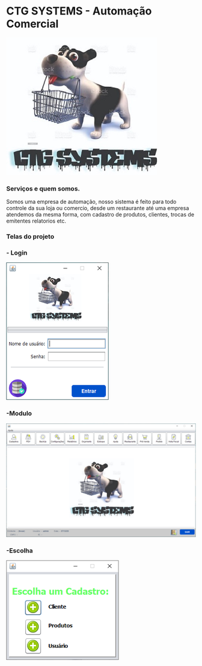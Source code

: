 # CTG SYSTEMS - Automação Comercial


![](https://github.com/GuiBarrosFACENS/ProjetoCTG/blob/main/ctgORIGINAL.jpeg)

### Serviços e quem somos.
Somos uma empresa de automação, nosso sistema é feito para todo controle da sua loja ou comercio, desde um restaurante até uma empresa
atendemos da mesma forma, com cadastro de produtos, clientes, trocas de emitentes relatorios etc.

### Telas do projeto
### - Login

![](https://github.com/GuiBarrosFACENS/ProjetoCTG/blob/main/loginATUAL.png)

### -Modulo

![](https://github.com/GuiBarrosFACENS/ProjetoCTG/blob/main/framemodulo.png)

### -Escolha

![](https://github.com/GuiBarrosFACENS/ProjetoCTG/blob/main/frameescolha.png)

